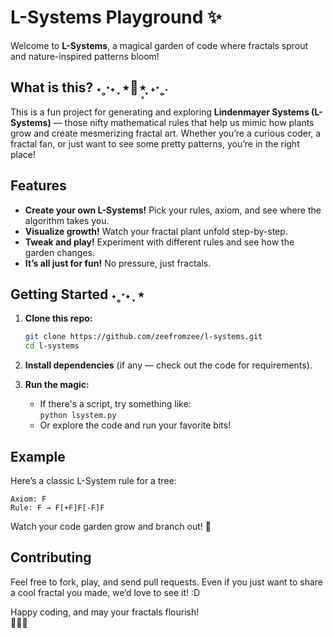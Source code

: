 #  L-Systems Playground ✨

Welcome to **L-Systems**, a magical garden of code where fractals sprout and nature-inspired patterns bloom! 

## What is this? ˖˳·˖ ִֶָ ⋆🌷͙⋆ ִֶָ˖·˳˖ִ

This is a fun project for generating and exploring **Lindenmayer Systems (L-Systems)** — those nifty mathematical rules that help us mimic how plants grow and create mesmerizing fractal art. Whether you’re a curious coder, a fractal fan, or just want to see some pretty patterns, you’re in the right place!

## Features

-  **Create your own L-Systems!** Pick your rules, axiom, and see where the algorithm takes you.
-  **Visualize growth!** Watch your fractal plant unfold step-by-step.
-  **Tweak and play!** Experiment with different rules and see how the garden changes.
-  **It’s all just for fun!** No pressure, just fractals.

## Getting Started ˖˳·˖ ִֶָ ⋆

1. **Clone this repo:**

    ```bash
    git clone https://github.com/zeefromzee/l-systems.git
    cd l-systems
    ```

2. **Install dependencies** (if any — check out the code for requirements).

3. **Run the magic:**
    - If there's a script, try something like:  
      `python lsystem.py`
    - Or explore the code and run your favorite bits!

## Example

Here’s a classic L-System rule for a tree:

```
Axiom: F
Rule: F → F[+F]F[-F]F
```

Watch your code garden grow and branch out! 🌳

## Contributing

Feel free to fork, play, and send pull requests. Even if you just want to share a cool fractal you made, we’d love to see it! :D



Happy coding, and may your fractals flourish!  
🐢🌱🦋
